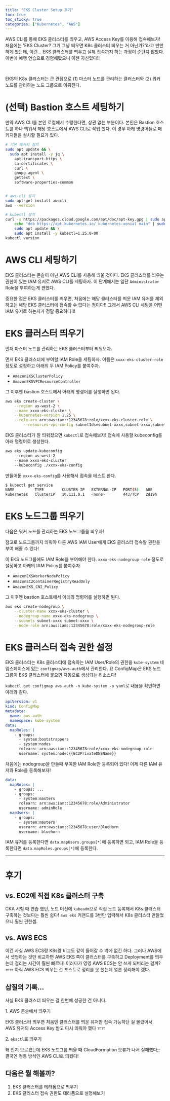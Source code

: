 ```yaml
---
title: "EKS Cluster Setup 후기"
toc: true
toc_sticky: true
categories: ["Kubernetes", "AWS"]
---
```


AWS CLI를 통해 EKS 클러스터를 띄우고, AWS Access Key를 이용해 접속해보자! 처음에는 'EKS Cluster? 그거 그냥 띄우면 K8s 클러스터 띄우는 거 아닌가?'라고 만만하게 봤는데, 이런... EKS 클러스터를 띄우고 실제 접속까지 하는 과정이 순탄치 않았다. 이번에 예행 연습으로 경험해봤으니 이젠 자신있다!!

<br/>

EKS의 K8s 클러스터는 큰 관점으로 (1) 마스터 노드를 관리하는 클러스터와 (2) 워커 노드를 관리하는 노드 그룹으로 이뤄진다.

# (선택) Bastion 호스트 세팅하기

만약 AWS CLI를 본인 로컬에서 수행한다면, 상관 없는 부분이다. 본인은 Bastion 호스트를 하나 띄워서 해당 호스트에서 AWS CLI로 작업 했다. 이 경우 아래 명령어들로 패키지들을 설치할 필요가 있다.

```bash
# 기본 패키지 설치
sudo apt update && \
  sudo apt install -y jq \
    apt-transport-https \
    ca-certificates \
    curl \
    gnupg-agent \
    gettext \
    software-properties-common


# aws-cli 설치
sudo apt-get install awscli
aws --version

# kubectl 설치
curl -s https://packages.cloud.google.com/apt/doc/apt-key.gpg | sudo apt-key add - && \
    echo "deb https://apt.kubernetes.io/ kubernetes-xenial main" | sudo tee -a /etc/apt/sources.list.d/kubernetes.list && \
    sudo apt update && \
    sudo apt install -y kubectl=1.25.0-00
kubectl version
```

# AWS CLI 세팅하기

EKS 클러스터는 콘솔이 아닌 AWS CLI를 사용해 띄울 것이다. EKS 클러스터를 띄우는 권한이 있는 IAM 유저로 AWS CLI를 세팅하자. 이 단계에서는 일단 `Administrator` Role을 부여하는게 편했다.

중요한 점은 EKS 클러스터를 띄우면, 처음에는 해당 클러스터를 띄운 IAM 유저를 제외하고는 해당 EKS 클러스터에 접속할 수 없다는 점이다!! 그래서 AWS CLI 세팅을 어떤 IAM 유저로 하는지가 정말 중요하다!!!

# EKS 클러스터 띄우기

먼저 마스터 노드를 관리하는 EKS 클러스터부터 띄워보자.

먼저 EKS 클러스터에 부여할 IAM Role을 세팅하자. 이름은 `xxxx-eks-cluster-role` 정도로 설정하고 아래의 두 IAM Policy를 붙여주자.

- `AmazonEKSClusterPolicy`
- `AmazonEKSVPCResourceController`

그 이후엔 bastion 호스트에서 아래의 명령어를 실행하면 된다.

```bash
aws eks create-cluster \
	--region us-west-2 \
	--name xxxx-eks-cluster \
	--kubernetes-version 1.25 \
	--role-arn arn:aws:iam::12345678:role/xxxx-eks-cluster-role \
        --resources-vpc-config subnetIds=subnet-xxxx,subnet-xxxx,subnet-xxxx,subnet-xxxx
```

EKS 클러스터가 잘 띄워졌으면 `kubectl`로 접속해보자! 접속에 사용할 kubeconfig를 아래 명령어로 생성한다.

```bash
aws eks update-kubeconfig
	--region us-west-2
	--name xxxx-eks-cluster
	--kubeconfig ./xxxx-eks-config
```

만들어둔 `xxxx-eks-config`를 사용해서 접속을 테스트 한다.

```bash
$ kubectl get service
NAME         TYPE        CLUSTER-IP   EXTERNAL-IP   PORT(S)   AGE
kubernetes   ClusterIP   10.111.0.1   <none>        443/TCP   2d19h
```

# EKS 노드그룹 띄우기

다음은 워커 노드를 관리하는 EKS 노드그룹을 띄우자!

<div class="notice" markdown="1">

참고로 노드그룹까지 띄워야 다른 AWS IAM User에게 EKS 클러스터 접속할 권한을 부여 해줄 수 있다!

</div>

이 EKS 노드그룹에도 IAM Role을 부여해야 한다. `xxxx-eks-nodegroup-role` 정도로 설정하고 아래의 IAM Policy를 붙여주자.

- `AmazonEKSWorkerNodePolicy`
- `AmazonEC2ContainerRegistryReadOnly`
- `AmazonEKS_CNI_Policy`

그 이후엔 bastion 호스트에서 아래의 명령어를 실행하면 된다.

```bash
aws eks create-nodegroup \
	--cluster-name xxxx-eks-cluster \
	--nodegroup-name xxxx-eks-nodegroup \
	--subnets subnet-xxxx subnet-xxxx \
	--node-role arn:aws:iam::12345678:role/xxxx-eks-nodegroup-role
```

# EKS 클러스터 접속 권한 설정

EKS 클러스터는 K8s 클러스터에 접속하는 IAM User/Role의 권한을 `kube-system` 네임스페이스에 있는 `configmap/aws-auth`에서 관리한다. 요 ConfigMap은 EKS 노드그룹이 EKS 클러스터에 붙으면 자동으로 생성되는 리소스다!

`kubectl get configmap aws-auth -n kube-system -o yaml`로 내용을 확인하면 아래와 같다.

```yaml
apiVersion: v1
kind: ConfigMap
metadata:
  name: aws-auth
  namespace: kube-system
data:
  mapRoles: |
    - groups:
      - system:bootstrappers
      - system:nodes
      rolearn: arn:aws:iam::12345678:role/xxxx-eks-nodegroup-role
      username: system:node:{{EC2PrivateDNSName}}
```

처음에는 nodegroup을 만들때 부여한 IAM Role만 등록되어 있다! 이제 다른 IAM 유저와 Role을 등록해보자!

```yaml
data:
  mapRoles: |
    - groups: ...
    - groups:
      - system:masters
      rolearn: arn:aws:iam::12345678:role/Administrator
      username: adminRole
  mapUsers: |
    - groups:
      - system:masters
      userarn: arn:aws:iam::12345678:user/BlueHorn
      username: bluehorn
```

IAM 유저를 등록한다면 `data.mapUsers.groups[*]`에 등록하면 되고, IAM Role을 등록한다면 `data.mapRoles.groups[*]`에 등록한다.

<hr/>

# 후기

## vs. EC2에 직접 K8s 클러스터 구축

CKA 시험 때 연습 했던, 노드 머신에 `kubeadm`으로 직접 노드 등록해서 K8s 클러스터 구축하는 것보다는 훨씬 쉽다! `aws eks` 커맨드를 3번만 입력해서 K8s 클러스터 만들었으니 훨씬 편한셈.

## vs. AWS ECS

이건 사실 AWS ECS랑 K8s랑 비교도 같이 들어갈 수 밖에 없긴 하다. 그러나 AWS에서 셋업하는 것만 비교하면 AWS EKS 쪽이 클러스터를 구축하고 Deployment를 띄우는데 걸리는 시간이 훨씬 빠르다! 이러다가 영영 AWS ECS는 안 쓰게 되버리는 걸까? ㅠㅠ 아직 AWS ECS 띄우는 건 포스트로 정리를 못 했는데 얼른 정리해야 겠다.

## 삽질의 기록...

사실 EKS 클러스터 띄우는 걸 한번에 성공한 건 아니다.

<div markdown="1" style="margin-bottom: 14px">

1\. AWS 콘솔에서 띄우기

EKS 클러스터 띄우면 처음엔 클러스터를 띄운 유저만 접속 가능하단 걸 몰랐어서, AWS 유저의 Access Key 받고 다시 띄워야 했다 ㅠㅠ

</div>

<div markdown="1" style="margin-bottom: 14px">

2\. `eksctl`로 띄우기

왜 인지 모르겠는데 EKS 노드그룹 띄울 때 CloudFormation 오류가 나서 실패했다;; 결국엔 정통 방식인 AWS CLI로 띄웠다!

</div>

## 다음은 뭘 해볼까?

1. EKS 클러스터를 테라폼으로 띄우기
2. EKS 클러스터 접속 권한도 테라폼으로 설정해보기
